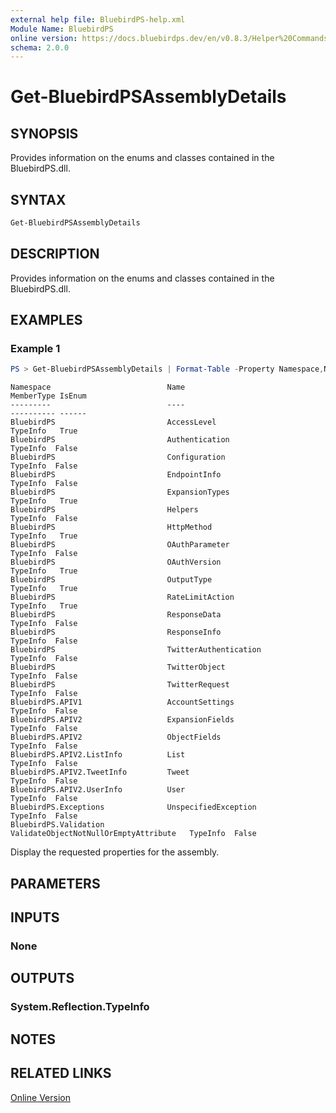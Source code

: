 ```yaml
---
external help file: BluebirdPS-help.xml
Module Name: BluebirdPS
online version: https://docs.bluebirdps.dev/en/v0.8.3/Helper%20Commands/Get-BluebirdPSAssemblyDetails/
schema: 2.0.0
---
```


# Get-BluebirdPSAssemblyDetails

## SYNOPSIS

Provides information on the enums and classes contained in the BluebirdPS.dll.

## SYNTAX

```powershell
Get-BluebirdPSAssemblyDetails
```

## DESCRIPTION

Provides information on the enums and classes contained in the BluebirdPS.dll.

## EXAMPLES

### Example 1

```powershell
PS > Get-BluebirdPSAssemblyDetails | Format-Table -Property Namespace,Name,BaseType,IsEnum
```

```text
Namespace                          Name                                  MemberType IsEnum
---------                          ----                                  ---------- ------
BluebirdPS                         AccessLevel                             TypeInfo   True
BluebirdPS                         Authentication                          TypeInfo  False
BluebirdPS                         Configuration                           TypeInfo  False
BluebirdPS                         EndpointInfo                            TypeInfo  False
BluebirdPS                         ExpansionTypes                          TypeInfo   True
BluebirdPS                         Helpers                                 TypeInfo  False
BluebirdPS                         HttpMethod                              TypeInfo   True
BluebirdPS                         OAuthParameter                          TypeInfo  False
BluebirdPS                         OAuthVersion                            TypeInfo   True
BluebirdPS                         OutputType                              TypeInfo   True
BluebirdPS                         RateLimitAction                         TypeInfo   True
BluebirdPS                         ResponseData                            TypeInfo  False
BluebirdPS                         ResponseInfo                            TypeInfo  False
BluebirdPS                         TwitterAuthentication                   TypeInfo  False
BluebirdPS                         TwitterObject                           TypeInfo  False
BluebirdPS                         TwitterRequest                          TypeInfo  False
BluebirdPS.APIV1                   AccountSettings                         TypeInfo  False
BluebirdPS.APIV2                   ExpansionFields                         TypeInfo  False
BluebirdPS.APIV2                   ObjectFields                            TypeInfo  False
BluebirdPS.APIV2.ListInfo          List                                    TypeInfo  False
BluebirdPS.APIV2.TweetInfo         Tweet                                   TypeInfo  False
BluebirdPS.APIV2.UserInfo          User                                    TypeInfo  False
BluebirdPS.Exceptions              UnspecifiedException                    TypeInfo  False
BluebirdPS.Validation              ValidateObjectNotNullOrEmptyAttribute   TypeInfo  False
```

Display the requested properties for the assembly.

## PARAMETERS

## INPUTS

### None

## OUTPUTS

### System.Reflection.TypeInfo

## NOTES

## RELATED LINKS

[Online Version](https://docs.bluebirdps.dev/en/v0.8.3/Helper%20Commands/Get-BluebirdPSAssemblyDetails)
